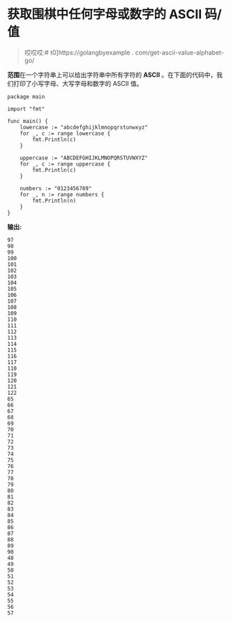 # 获取围棋中任何字母或数字的 ASCII 码/值

> 哎哎哎:# t0]https://golangbyexample . com/get-ascii-value-alphabet-go/

**范围**在一个字符串上可以给出字符串中所有字符的 **ASCII** 。在下面的代码中，我们打印了小写字母、大写字母和数字的 ASCII 值。

```
package main

import "fmt"

func main() {
    lowercase := "abcdefghijklmnopqrstunwxyz"
    for _, c := range lowercase {
        fmt.Println(c)
    }

    uppercase := "ABCDEFGHIJKLMNOPQRSTUVWXYZ"
    for _, c := range uppercase {
        fmt.Println(c)
    }

    numbers := "0123456789"
    for _, n := range numbers {
        fmt.Println(n)
    }
}
```

**输出:**

```
97
98
99
100
101
102
103
104
105
106
107
108
109
110
111
112
113
114
115
116
117
110
119
120
121
122
65
66
67
68
69
70
71
72
73
74
75
76
77
78
79
80
81
82
83
84
85
86
87
88
89
90
48
49
50
51
52
53
54
55
56
57
```
